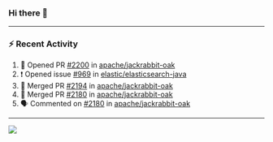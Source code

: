 ### Hi there 👋

---

### :zap: Recent Activity

<!--START_SECTION:activity-->
1. 💪 Opened PR [#2200](https://github.com/apache/jackrabbit-oak/pull/2200) in [apache/jackrabbit-oak](https://github.com/apache/jackrabbit-oak)
2. ❗ Opened issue [#969](https://github.com/elastic/elasticsearch-java/issues/969) in [elastic/elasticsearch-java](https://github.com/elastic/elasticsearch-java)
3. 🎉 Merged PR [#2194](https://github.com/apache/jackrabbit-oak/pull/2194) in [apache/jackrabbit-oak](https://github.com/apache/jackrabbit-oak)
4. 🎉 Merged PR [#2180](https://github.com/apache/jackrabbit-oak/pull/2180) in [apache/jackrabbit-oak](https://github.com/apache/jackrabbit-oak)
5. 🗣 Commented on [#2180](https://github.com/apache/jackrabbit-oak/pull/2180#issuecomment-2724779520) in [apache/jackrabbit-oak](https://github.com/apache/jackrabbit-oak)
<!--END_SECTION:activity-->

---

<!--
**fabriziofortino/fabriziofortino** is a ✨ _special_ ✨ repository because its `README.md` (this file) appears on your GitHub profile.

Here are some ideas to get you started:

- 🔭 I’m currently working on ...
- 🌱 I’m currently learning ...
- 👯 I’m looking to collaborate on ...
- 🤔 I’m looking for help with ...
- 💬 Ask me about ...
- 📫 How to reach me: ...
- 😄 Pronouns: ...
- ⚡ Fun fact: ...
-->
![](https://komarev.com/ghpvc/?username=fabriziofortino)
